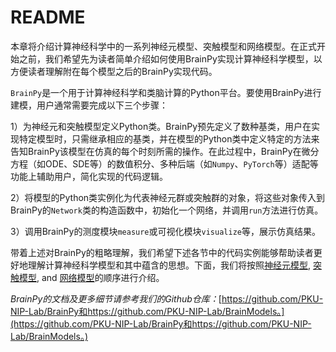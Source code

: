 # README

本章将介绍计算神经科学中的一系列神经元模型、突触模型和网络模型。在正式开始之前，我们希望先为读者简单介绍如何使用BrainPy实现计算神经科学模型，以方便读者理解附在每个模型之后的BrainPy实现代码。

`BrainPy`是一个用于计算神经科学和类脑计算的Python平台。要使用BrainPy进行建模，用户通常需要完成以下三个步骤：

1）为神经元和突触模型定义Python类。BrainPy预先定义了数种基类，用户在实现特定模型时，只需继承相应的基类，并在模型的Python类中定义特定的方法来告知BrainPy该模型在仿真的每个时刻所需的操作。在此过程中，BrainPy在微分方程（如ODE、SDE等）的数值积分、多种后端（如`Numpy`、`PyTorch`等）适配等功能上辅助用户，简化实现的代码逻辑。

2）将模型的Python类实例化为代表神经元群或突触群的对象，将这些对象传入到BrainPy的`Network`类的构造函数中，初始化一个网络，并调用`run`方法进行仿真。

3）调用BrainPy的测度模块`measure`或可视化模块`visualize`等，展示仿真结果。

带着上述对BrainPy的粗略理解，我们希望下述各节中的代码实例能够帮助读者更好地理解计算神经科学模型和其中蕴含的思想。下面，我们将按照[神经元模型](neurons/), [突触模型](synapses.md), and [网络模型](networks-1.md)的顺序进行介绍。

_BrainPy的文档及更多细节请参考我们的Github仓库：_[https://github.com/PKU-NIP-Lab/BrainPy和https://github.com/PKU-NIP-Lab/BrainModels。](https://github.com/PKU-NIP-Lab/BrainPy和https://github.com/PKU-NIP-Lab/BrainModels。)

